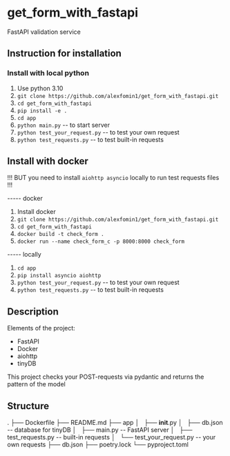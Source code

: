 # get_form_with_fastapi
FastAPI validation service

## Instruction for installation
### Install with local python
1. Use python 3.10
2. `git clone https://github.com/alexfomin1/get_form_with_fastapi.git`
3. `cd get_form_with_fastapi`
4. `pip install -e .`
5. `cd app`
6. `python main.py` -- to start server
7. `python test_your_request.py` -- to test your own request
8. `python test_requests.py` -- to test built-in requests

## Install with docker
!!! BUT you need to install `aiohttp asyncio` locally to run test requests files !!!

----- docker
1. Install docker
2. `git clone https://github.com/alexfomin1/get_form_with_fastapi.git`
3. `cd get_form_with_fastapi`
4. `docker build -t check_form .`
5. `docker run --name check_form_c -p 8000:8000 check_form`

----- locally
1. `cd app`
2. `pip install asyncio aiohttp`
3. `python test_your_request.py` -- to test your own request
4. `python test_requests.py` -- to test built-in requests

## Description
Elements of the project:
- FastAPI
- Docker
- aiohttp
- tinyDB

This project checks your POST-requests via pydantic and returns the pattern of the model

## Structure
.
├── Dockerfile
├── README.md
├── app
│   ├── __init__.py
│   ├── db.json -- database for tinyDB
│   ├── main.py -- FastAPI server
│   ├── test_requests.py -- built-in requests
│   └── test_your_request.py -- your own requests
├── db.json
├── poetry.lock
└── pyproject.toml